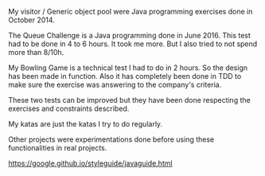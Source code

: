 My visitor / Generic object pool were Java programming exercises done in October 2014.

The Queue Challenge is a Java programming done in June 2016. This test had to be done in 4 to 6 hours. It took me more. But I also tried to not spend more than 8/10h.

My Bowling Game is a technical test I had to do in 2 hours. So the design has been made in function. Also it has completely been done in TDD to make sure the exercise was answering to the company's criteria.

These two tests can be improved but they have been done respecting the exercises and constraints described.

My katas are just the katas I try to do regularly.

Other projects were experimentations done before using these functionalities in real projects.

https://google.github.io/styleguide/javaguide.html
